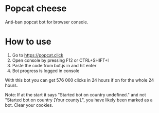 Popcat cheese
=============

Anti-ban popcat bot for browser console.

How to use
=============

1) Go to https://popcat.click
2) Open console by pressing F12 or CTRL+SHIFT+I
3) Paste the code from bot.js in and hit enter
4) Bot progress is logged in console

With this bot you can get 576 000 clicks in 24 hours if on for the whole 24 hours.

Note: If at the start it says "Started bot on country undefined." and not "Started bot on country [Your county].", you have likely been marked as a bot. Clear your cookies.
